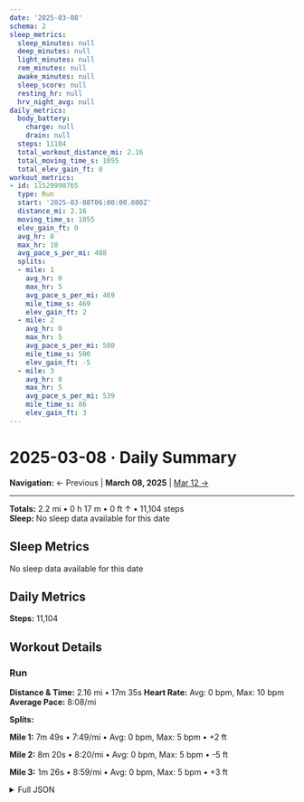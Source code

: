 ```yaml
---
date: '2025-03-08'
schema: 2
sleep_metrics:
  sleep_minutes: null
  deep_minutes: null
  light_minutes: null
  rem_minutes: null
  awake_minutes: null
  sleep_score: null
  resting_hr: null
  hrv_night_avg: null
daily_metrics:
  body_battery:
    charge: null
    drain: null
  steps: 11104
  total_workout_distance_mi: 2.16
  total_moving_time_s: 1055
  total_elev_gain_ft: 0
workout_metrics:
- id: 11529998765
  type: Run
  start: '2025-03-08T06:00:00.000Z'
  distance_mi: 2.16
  moving_time_s: 1055
  elev_gain_ft: 0
  avg_hr: 0
  max_hr: 10
  avg_pace_s_per_mi: 488
  splits:
  - mile: 1
    avg_hr: 0
    max_hr: 5
    avg_pace_s_per_mi: 469
    mile_time_s: 469
    elev_gain_ft: 2
  - mile: 2
    avg_hr: 0
    max_hr: 5
    avg_pace_s_per_mi: 500
    mile_time_s: 500
    elev_gain_ft: -5
  - mile: 3
    avg_hr: 0
    max_hr: 5
    avg_pace_s_per_mi: 539
    mile_time_s: 86
    elev_gain_ft: 3
---
```

# 2025-03-08 · Daily Summary

**Navigation:** ← Previous | **March 08, 2025** | [Mar 12 →](12)

---
**Totals:** 2.2 mi • 0 h 17 m • 0 ft ↑ • 11,104 steps  
**Sleep:** No sleep data available for this date

## Sleep Metrics
No sleep data available for this date

## Daily Metrics
**Steps:** 11,104

## Workout Details
### Run
**Distance & Time:** 2.16 mi • 17m 35s
**Heart Rate:** Avg: 0 bpm, Max: 10 bpm
**Average Pace:** 8:08/mi

**Splits:**

**Mile 1:** 7m 49s • 7:49/mi • Avg: 0 bpm, Max: 5 bpm • +2 ft

**Mile 2:** 8m 20s • 8:20/mi • Avg: 0 bpm, Max: 5 bpm • -5 ft

**Mile 3:** 1m 26s • 8:59/mi • Avg: 0 bpm, Max: 5 bpm • +3 ft



<details>
<summary>Full JSON</summary>

```json
{
  "date": "2025-03-08",
  "schema": 2,
  "sleep_metrics": {
    "sleep_minutes": null,
    "deep_minutes": null,
    "light_minutes": null,
    "rem_minutes": null,
    "awake_minutes": null,
    "sleep_score": null,
    "resting_hr": null,
    "hrv_night_avg": null
  },
  "daily_metrics": {
    "body_battery": {
      "charge": null,
      "drain": null
    },
    "steps": 11104,
    "total_workout_distance_mi": 2.16,
    "total_moving_time_s": 1055,
    "total_elev_gain_ft": 0
  },
  "workout_metrics": [
    {
      "id": 11529998765,
      "type": "Run",
      "start": "2025-03-08T06:00:00.000Z",
      "distance_mi": 2.16,
      "moving_time_s": 1055,
      "elev_gain_ft": 0,
      "avg_hr": 0,
      "max_hr": 10,
      "avg_pace_s_per_mi": 488,
      "splits": [
        {
          "mile": 1,
          "avg_hr": 0,
          "max_hr": 5,
          "avg_pace_s_per_mi": 469,
          "mile_time_s": 469,
          "elev_gain_ft": 2
        },
        {
          "mile": 2,
          "avg_hr": 0,
          "max_hr": 5,
          "avg_pace_s_per_mi": 500,
          "mile_time_s": 500,
          "elev_gain_ft": -5
        },
        {
          "mile": 3,
          "avg_hr": 0,
          "max_hr": 5,
          "avg_pace_s_per_mi": 539,
          "mile_time_s": 86,
          "elev_gain_ft": 3
        }
      ]
    }
  ]
}
```
</details>
